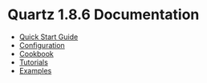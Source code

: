 # Quartz 1.8.6 Documentation

* <a href="quick-start.html">Quick Start Guide</a>
* <a href="configuration/">Configuration</a>
* <a href="cookbook/">Cookbook</a>
* <a href="tutorials/">Tutorials</a>
* <a href="examples/">Examples</a>
